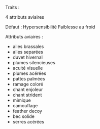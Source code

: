 Traits :

4 attributs aviaires

Défaut :
Hypersensibilité
Faiblesse au froid


Attributs aviaires :
- ailes brassales
- ailes separées
- duvet hivernal
- plumes silencieuses
- acuité visuelle
- plumes acérées
- pattes palmées
- ramage coloré 
- chant enjoleur
- chant strident
- mimique
- camouflage
- feather decoy
- bec solide
- serres acérées

